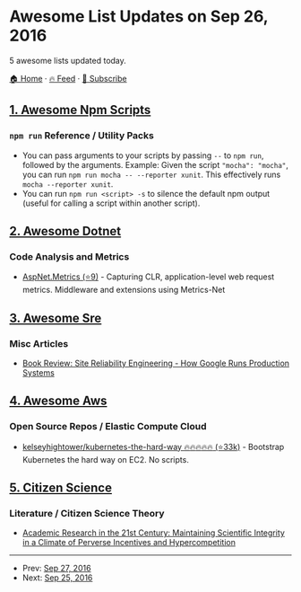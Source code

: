# Awesome List Updates on Sep 26, 2016

5 awesome lists updated today.

[🏠 Home](/README.md) · [🔥 Feed](https://test.trackawesomelist.com/feed.xml) · [📮 Subscribe](https://trackawesomelist.us17.list-manage.com/subscribe?u=d2f0117aa829c83a63ec63c2f&id=36a103854c)



## [1. Awesome Npm Scripts](/content/RyanZim/awesome-npm-scripts/README.md)

### `npm run`   Reference / Utility Packs

*   You can pass arguments to your scripts by passing `--` to `npm run`, followed by the arguments. Example: Given the script `"mocha": "mocha"`, you can run `npm run mocha -- --reporter xunit`. This effectively runs `mocha --reporter xunit`.
*   You can run `npm run <script> -s` to silence the default npm output (useful for calling a script within another script).

## [2. Awesome Dotnet](/content/quozd/awesome-dotnet/README.md)

### Code Analysis and Metrics

*   [AspNet.Metrics (⭐9)](https://github.com/alhardy/aspnet-metrics) - Capturing CLR, application-level web request metrics. Middleware and extensions using Metrics-Net

## [3. Awesome Sre](/content/dastergon/awesome-sre/README.md)

### Misc Articles

*   [Book Review: Site Reliability Engineering - How Google Runs Production Systems](https://www.infoq.com/articles/site-reliability-engineering)

## [4. Awesome Aws](/content/donnemartin/awesome-aws/README.md)

### Open Source Repos / Elastic Compute Cloud

*   [kelseyhightower/kubernetes-the-hard-way :fire::fire::fire::fire::fire: (⭐33k)](https://github.com/kelseyhightower/kubernetes-the-hard-way) - Bootstrap Kubernetes the hard way on EC2. No scripts.

## [5. Citizen Science](/content/dylanrees/citizen-science/README.md)

### Literature / Citizen Science Theory

*   [Academic Research in the 21st Century: Maintaining Scientific Integrity in a Climate of Perverse Incentives and Hypercompetition ](http://online.liebertpub.com/doi/10.1089/ees.2016.0223)

---

- Prev: [Sep 27, 2016](/content/2016/09/27/README.md)
- Next: [Sep 25, 2016](/content/2016/09/25/README.md)